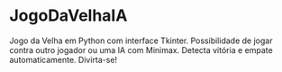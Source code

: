 # JogoDaVelhaIA
Jogo da Velha em Python com interface Tkinter. Possibilidade de jogar contra outro jogador ou uma IA com Minimax. Detecta vitória e empate automaticamente. Divirta-se!
